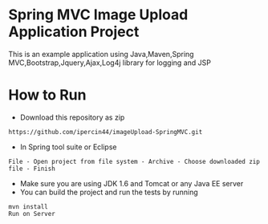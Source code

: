# Spring MVC Image Upload Application Project
This is an example application using Java,Maven,Spring MVC,Bootstrap,Jquery,Ajax,Log4j library for logging and JSP

# How to Run

* Download this repository as zip
```
https://github.com/ipercin44/imageUpload-SpringMVC.git
```
* In Spring tool suite or Eclipse
```
File - Open project from file system - Archive - Choose downloaded zip file - Finish
```
* Make sure you are using JDK 1.6 and Tomcat or any Java EE server
* You can build the project and run the tests by running

```
mvn install
Run on Server
```
